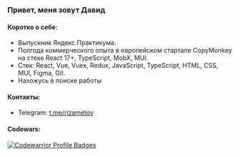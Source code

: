 ### Привет, меня зовут Давид


#### Коротко о себе:
- Выпускник Яндекс.Практикума.
- Полгода коммерческого опыта в европейском стартапе CopyMonkey на стеке React 17+, TypeScript, MobX, MUI.
- Стек: React, Vue, Vuex, Redux, JavaScript, TypeScript, HTML, CSS, MUI, Figma, Git.
- Нахожусь в поиске работы

#### Контакты:

- Telegram: [t.me/rizametov](https://t.me/rizametov)</br>

#### Codewars:
[![Codewarrior Profile Badges](https://www.codewars.com/users/rizametov/badges/large)](https://www.codewars.com/users/rizametov)
